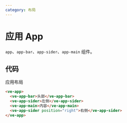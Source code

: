 ```yaml
---
category: 布局
---
```


# 应用 App

`app`、`app-bar`、`app-sider`、`app-main` 组件。

## 代码

应用布局

```html
<ve-app>
  <ve-app-bar>头部</ve-app-bar>
  <ve-app-sider>左侧</ve-app-sider>
  <ve-app-main>内容</ve-app-main> 
  <ve-app-sider position="right">右侧</ve-app-sider>
</ve-app>
```